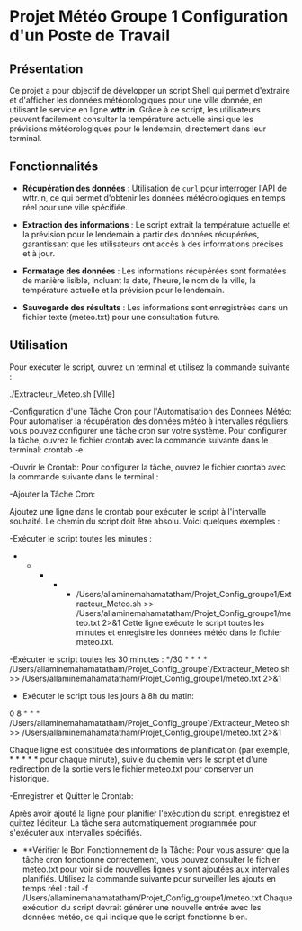 # Projet Météo Groupe 1 Configuration d'un Poste de Travail

## Présentation

Ce projet a pour objectif de développer un script Shell qui permet d'extraire et d'afficher les données météorologiques pour une ville donnée, en utilisant le service en ligne **wttr.in**. Grâce à ce script, les utilisateurs peuvent facilement consulter la température actuelle ainsi que les prévisions météorologiques pour le lendemain, directement dans leur terminal.

## Fonctionnalités

- **Récupération des données** : Utilisation de `curl` pour interroger l'API de wttr.in, ce qui permet d'obtenir les données météorologiques en temps réel pour une ville spécifiée.
  
- **Extraction des informations** : Le script extrait la température actuelle et la prévision pour le lendemain à partir des données récupérées, garantissant que les utilisateurs ont accès à des informations précises et à jour.
  
- **Formatage des données** : Les informations récupérées sont formatées de manière lisible, incluant la date, l'heure, le nom de la ville, la température actuelle et la prévision pour le lendemain.

- **Sauvegarde des résultats** : Les informations sont enregistrées dans un fichier texte (meteo.txt) pour une consultation future.

## Utilisation

Pour exécuter le script, ouvrez un terminal et utilisez la commande suivante :

./Extracteur_Meteo.sh [Ville]


-Configuration d'une Tâche Cron pour l'Automatisation des Données Météo:
Pour automatiser la récupération des données météo à intervalles réguliers, vous pouvez configurer une tâche cron sur votre système.
Pour configurer la tâche, ouvrez le fichier crontab avec la commande suivante dans le terminal: crontab -e



-Ouvrir le Crontab:
Pour configurer la tâche, ouvrez le fichier crontab avec la commande suivante dans le terminal :


-Ajouter la Tâche Cron:

Ajoutez une ligne dans le crontab pour exécuter le script à l'intervalle souhaité. Le chemin du script doit être absolu. Voici quelques exemples :



-Exécuter le script toutes les minutes :
* * * * * /Users/allaminemahamatatham/Projet_Config_groupe1/Extracteur_Meteo.sh >> /Users/allaminemahamatatham/Projet_Config_groupe1/meteo.txt 2>&1
Cette ligne exécute le script toutes les minutes et enregistre les données météo dans le fichier meteo.txt.



-Exécuter le script toutes les 30 minutes :
*/30 * * * * /Users/allaminemahamatatham/Projet_Config_groupe1/Extracteur_Meteo.sh >> /Users/allaminemahamatatham/Projet_Config_groupe1/meteo.txt 2>&1



- Exécuter le script tous les jours à 8h du matin:

0 8 * * * /Users/allaminemahamatatham/Projet_Config_groupe1/Extracteur_Meteo.sh >> /Users/allaminemahamatatham/Projet_Config_groupe1/meteo.txt 2>&1

Chaque ligne est constituée des informations de planification (par exemple, * * * * * pour chaque minute), suivie du chemin vers le script et d'une redirection de la sortie vers le fichier meteo.txt pour conserver un historique.


-Enregistrer et Quitter le Crontab:

Après avoir ajouté la ligne pour planifier l'exécution du script, enregistrez et quittez l’éditeur. La tâche sera automatiquement programmée pour s'exécuter aux intervalles spécifiés.

- **Vérifier le Bon Fonctionnement de la Tâche:
Pour vous assurer que la tâche cron fonctionne correctement, vous pouvez consulter le fichier meteo.txt pour voir si de nouvelles lignes y sont ajoutées aux intervalles planifiés. Utilisez la commande suivante pour surveiller les ajouts en temps réel :
tail -f /Users/allaminemahamatatham/Projet_Config_groupe1/meteo.txt
Chaque exécution du script devrait générer une nouvelle entrée avec les données météo, ce qui indique que le script fonctionne bien.
